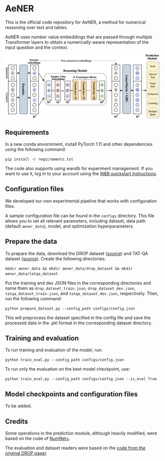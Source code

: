# AeNER

This is the official code repository for AeNER, a method for numerical reasoning over text and tables.

AeNER uses number value embeddings that are passed through multiple Transformer layers to obtain a numerically-aware representation of the input question and the context.

<img src="aener_model.png" alt="" style="zoom:100%;" />

## Requirements

In a new conda envorinment, install PyTorch 1.11 and other dependencies using the following command:

`pip install -r requirements.txt`

The code also supports using wandb for experiment management. If you want to use it, log in to your account using the [W&B quickstart instructions](https://docs.wandb.ai/quickstart).

## Configuration files

We developed our own experimental pipeline that works with configuration files.

A sample configuration file can be found in the `configs` directory. This file allows you to set all relevant parameters, including dataset, data path (default `aener_data`), model, and optimization hyperparameters.

## Prepare the data

To prepare the data, download the DROP dataset ([source](https://leaderboard.allenai.org/drop/submissions/get-started)) and TAT-QA dataset ([source](https://nextplusplus.github.io/TAT-QA/)). Create the following directories:

`mkdir aener_data && mkdir aener_data/drop_dataset && mkdir aener_data/tatqa_dataset`

Put the training and dev JSON files in the corresponding directories and name them as `drop_dataset_train.json`, `drop_dataset_dev.json`, `tatqa_dataset_train.json`, and `tatqa_dataset_dev.json`, respectively. Then, run the following command:

`python prepare_dataset.py --config_path configs/config.json`

This will preprocess the dataset specified in the config file and save the processed data in the .pkl format in the corresponding dataset directory.

## Training and evaluation

To run training and evaluation of the model, run:

`python train_eval.py --config_path configs/config.json`

To run only the evaluation on the best model checkpoint, use:

`python train_eval.py --config_path configs/config.json --is_eval True`

## Model checkpoints and configuration files

To be added.

## Credits
Some operations in the prediction module, although heavily modified, were based on the code of [NumNet+](https://github.com/llamazing/numnet_plus).

The evaluation and dataset readers were based on the [code from the original DROP paper](https://github.com/allenai/allennlp-reading-comprehension/tree/master/allennlp_rc).
